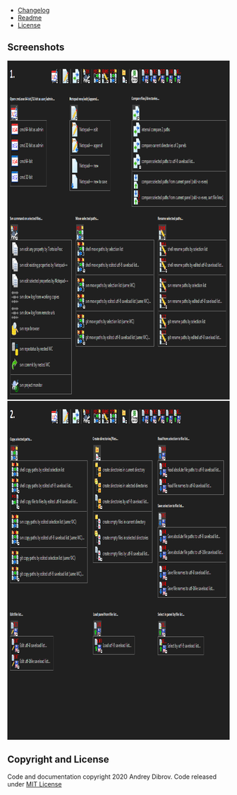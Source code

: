 * [Changelog](https://github.com/andry81/tacklebar/blob/trunk/changelog.txt)
* [Readme](https://github.com/andry81/tacklebar/blob/trunk/README_EN.txt)
* [License](#copyright-and-license)

## Screenshots<a name="screenshots"></a>

<img src="https://github.com/andry81/tacklebar/blob/trunk/docs/screenshots/toolbar_menu_sketch_1024x768_1.png" alt="toolbar menus 1" width="1024" height="768" />
<img src="https://github.com/andry81/tacklebar/blob/trunk/docs/screenshots/toolbar_menu_sketch_1024x768_2.png" alt="toolbar menus 2" width="1024" height="768" />

## Copyright and License<a name="copyright-and-license"></a>

Code and documentation copyright 2020 Andrey Dibrov. Code released under [MIT License](https://github.com/andry81/tacklebar/blob/trunk/README_EN.txt)
